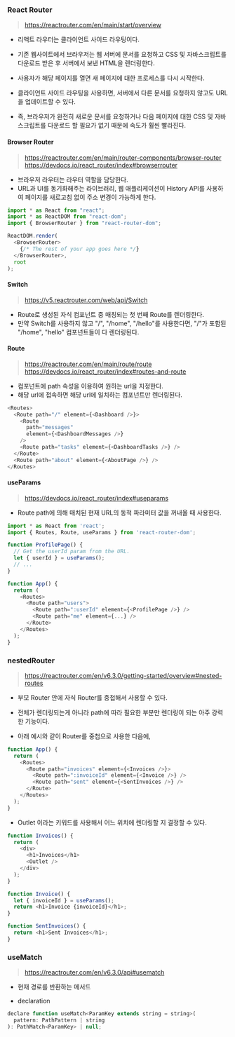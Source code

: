 ### React Router
> https://reactrouter.com/en/main/start/overview

* 리액트 라우터는 클라이언트 사이드 라우팅이다.
* 기존 웹사이트에서 브라우저는 웹 서버에 문서를 요청하고 CSS 및 자바스크립트를 다운로드 받은 후 서버에서 보낸 HTML을 렌더링한다.
* 사용자가 해당 페이지를 열면 새 페이지에 대한 프로세스를 다시 시작한다.

* 클라이언트 사이드 라우팅을 사용하면, 서버에서 다른 문서를 요청하지 않고도 URL을 업데이트할 수 있다.
* 즉, 브라우저가 완전히 새로운 문서를 요청하거나 다음 페이지에 대한 CSS 및 자바스크립트를 다운로드 할 필요가 없기 때문에 속도가 훨씬 빨라진다.

#### Browser Router
> https://reactrouter.com/en/main/router-components/browser-router
> https://devdocs.io/react_router/index#browserrouter

* 브라우저 라우터는 라우터 역할을 담당한다.
* URL과 UI를 동기화해주는 라이브러리, 웹 애플리케이션이 History API를 사용하여 페이지를 새로고침 없이 주소 변경이 가능하게 한다.

```javascript
import * as React from "react";
import * as ReactDOM from "react-dom";
import { BrowserRouter } from "react-router-dom";

ReactDOM.render(
  <BrowserRouter>
    {/* The rest of your app goes here */}
  </BrowserRouter>,
  root
);
```

#### Switch
> https://v5.reactrouter.com/web/api/Switch

* Route로 생성된 자식 컴포넌트 중 매칭되는 첫 번째 Route를 렌더링한다.
* 만약 Switch를 사용하지 않고 "/", "/home", "/hello"를 사용한다면, "/"가 포함된 "/home", "hello" 컴포넌트들이 다 렌더링된다.

#### Route
> https://reactrouter.com/en/main/route/route
> https://devdocs.io/react_router/index#routes-and-route

* 컴포넌트에 path 속성을 이용하여 원하는 url을 지정한다.
* 해당 url에 접속하면 해당 url에 일치하는 컴포넌트만 렌더링된다.

```javascript
<Routes>
  <Route path="/" element={<Dashboard />}>
    <Route
      path="messages"
      element={<DashboardMessages />}
    />
    <Route path="tasks" element={<DashboardTasks />} />
  </Route>
  <Route path="about" element={<AboutPage />} />
</Routes>
```

#### useParams
> https://devdocs.io/react_router/index#useparams

* Route path에 의해 매치된 현재 URL의 동적 파라미터 값을 꺼내올 때 사용한다.
```javascript
import * as React from 'react';
import { Routes, Route, useParams } from 'react-router-dom';

function ProfilePage() {
  // Get the userId param from the URL.
  let { userId } = useParams();
  // ...
}

function App() {
  return (
    <Routes>
      <Route path="users">
        <Route path=":userId" element={<ProfilePage />} />
        <Route path="me" element={...} />
      </Route>
    </Routes>
  );
}
```

### nestedRouter
> https://reactrouter.com/en/v6.3.0/getting-started/overview#nested-routes

* 부모 Router 안에 자식 Router를 중첩해서 사용할 수 있다.
* 전체가 렌더링되는게 아니라 path에 따라 필요한 부분만 렌더링이 되는 아주 강력한 기능이다.

* 아래 예시와 같이 Router를 중첩으로 사용한 다음에,
```javascript
function App() {
  return (
    <Routes>
      <Route path="invoices" element={<Invoices />}>
        <Route path=":invoiceId" element={<Invoice />} />
        <Route path="sent" element={<SentInvoices />} />
      </Route>
    </Routes>
  );
}
```

* Outlet 이라는 키워드를 사용해서 어느 위치에 렌더링할 지 결정할 수 있다.
```javascript
function Invoices() {
  return (
    <div>
      <h1>Invoices</h1>
      <Outlet />
    </div>
  );
}

function Invoice() {
  let { invoiceId } = useParams();
  return <h1>Invoice {invoiceId}</h1>;
}

function SentInvoices() {
  return <h1>Sent Invoices</h1>;
}
```

### useMatch
> https://reactrouter.com/en/v6.3.0/api#usematch

* 현재 경로를 반환하는 메서드

* declaration
```javascript
declare function useMatch<ParamKey extends string = string>(
  pattern: PathPattern | string
): PathMatch<ParamKey> | null;
```